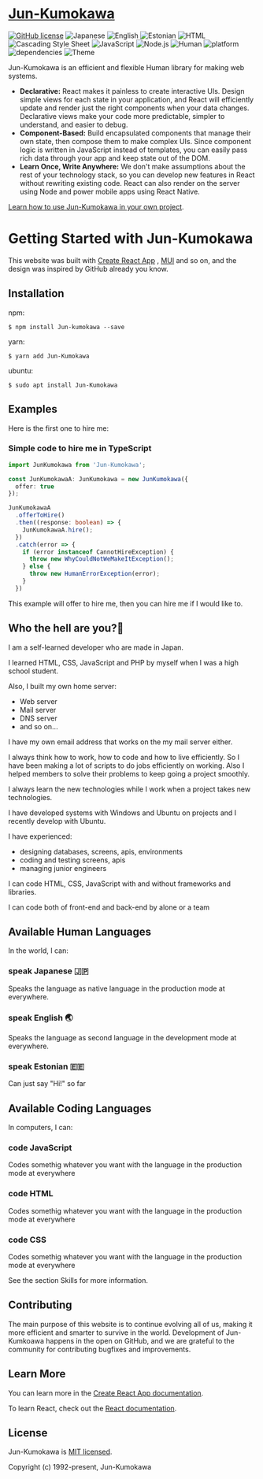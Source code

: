 # [Jun-Kumokawa](#)
[![GitHub license](https://img.shields.io/badge/license-MIT-blue.svg)](https://mit-license.org/) ![Japanese](https://img.shields.io/badge/Japanese_(ja__JP)-100%25-green) ![English](https://img.shields.io/badge/English_(en__US)-30%25-yellow) ![Estonian](https://img.shields.io/badge/Estonian_(et__EE)-0.1%25-red) ![HTML](https://img.shields.io/badge/HTML-100%25-green) ![Cascading Style Sheet](https://img.shields.io/badge/Cascading_Style_Sheet-100%25-green) ![JavaScript](https://img.shields.io/badge/JavaScript-100%25-green) ![Node.js](https://img.shields.io/badge/Node.js-100%25-green) ![Human](https://img.shields.io/badge/Human-v30.0-blue) ![platform](https://img.shields.io/badge/platform-Ubuntu-blue) ![dependencies](https://img.shields.io/badge/dependencies-ubuntu_|_vim_|_hhkb_|_trackball_|_urxvt-success) ![Theme](https://img.shields.io/badge/Theme-dark-%23333333)

Jun-Kumokawa is an efficient and flexible Human library for making web systems.

* **Declarative:** React makes it painless to create interactive UIs. Design simple views for each state in your application, and React will efficiently update and render just the right components when your data changes. Declarative views make your code more predictable, simpler to understand, and easier to debug.
* **Component-Based:** Build encapsulated components that manage their own state, then compose them to make complex UIs. Since component logic is written in JavaScript instead of templates, you can easily pass rich data through your app and keep state out of the DOM.
* **Learn Once, Write Anywhere:** We don't make assumptions about the rest of your technology stack, so you can develop new features in React without rewriting existing code. React can also render on the server using Node and power mobile apps using React Native.

[Learn how to use Jun-Kumokawa in your own project](#examples).

# Getting Started with Jun-Kumokawa

This website was built with [Create React App](https://github.com/facebook/create-react-app) , [MUI](https://github.com/mui-org/material-ui) and so on, and the design was inspired by GitHub already you know.

## Installation

npm:

``` shell
$ npm install Jun-kumokawa --save
```

yarn:

``` shell
$ yarn add Jun-Kumokawa
```

ubuntu:

``` shell
$ sudo apt install Jun-Kumokawa
```

## Examples

Here is the first one to hire me:

### Simple code to hire me in TypeScript

``` typescript
import JunKumokawa from 'Jun-Kumokawa';

const JunKumokawaA: JunKumokawa = new JunKumokawa({
  offer: true
});

JunKumokawaA
  .offerToHire()
  .then((response: boolean) => {
    JunKumokawaA.hire();
  })
  .catch(error => {
    if (error instanceof CannotHireException) {
      throw new WhyCouldNotWeMakeItException();
    } else {
      throw new HumanErrorException(error);
    }
  })
```

This example will offer to hire me, then you can hire me if I would like to.

## Who the hell are you?🤔

I am a self-learned developer who are made in Japan.

I learned HTML, CSS, JavaScript and PHP by myself when I was a high school student.

Also, I built my own home server:
  * Web server
  * Mail server
  * DNS server
  * and so on...

I have my own email address that works on the my mail server either.

I always think how to work, how to code and how to live efficiently. So I have been making a lot of scripts to do jobs efficiently on working. Also I helped members to solve their problems to keep going a project smoothly.

I always learn the new technologies while I work when a project takes new technologies.

I have developed systems with Windows and Ubuntu on projects and I recently develop with Ubuntu.

I have experienced:
  * designing databases, screens, apis, environments
  * coding and testing screens, apis
  * managing junior engineers

I can code HTML, CSS, JavaScript with and without frameworks and libraries.

I can code both of front-end and back-end by alone or a team

## Available Human Languages

In the world, I can:

### speak Japanese 🇯🇵

Speaks the language as native language in the production mode at everywhere.

### speak English 🌏

Speaks the language as second language in the development mode at everywhere.

### speak Estonian 🇪🇪

Can just say "Hi!" so far

## Available Coding Languages

In computers, I can:

### code JavaScript

Codes somethig whatever you want with the language in the production mode at everywhere

### code HTML

Codes somethig whatever you want with the language in the production mode at everywhere

### code CSS

Codes somethig whatever you want with the language in the production mode at everywhere

See the section Skills for more information.

## Contributing

The main purpose of this website is to continue evolving all of us, making it more efficient and smarter to survive in the world. Development of Jun-Kumkoawa happens in the open on GitHub, and we are grateful to the community for contributing bugfixes and improvements.

## Learn More

You can learn more in the [Create React App documentation](https://facebook.github.io/create-react-app/docs/getting-started).

To learn React, check out the [React documentation](https://reactjs.org/).

## License

Jun-Kumokawa is [MIT licensed](https://mit-license.org/).

Copyright (c) 1992-present, Jun-Kumokawa
